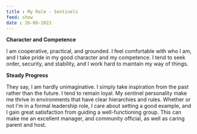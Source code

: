 ```yaml
---
title : My Role - Sentinels
feed: show
date : 26-08-2023
---
```


**Character and Competence**

I am cooperative, practical, and grounded. I feel comfortable with who I am, and I take pride in my good character and my competence. I tend to seek order, security, and stability, and I work hard to maintain my way of things.

**Steady Progress**

They say, I am hardly unimaginative. I simply take inspiration from the past rather than the future. I tend to remain loyal.
My sentinel personality make me thrive in environments that have clear hierarchies and rules. Whether or not I'm in a formal leadership role, I care about setting a good example, and I gain great satisfaction from guiding a well-functioning group. This can make me an excellent manager, and community official, as well as caring parent and host.
